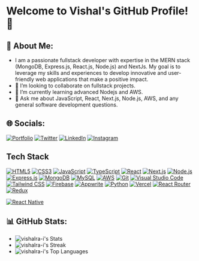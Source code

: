 # Welcome to Vishal's GitHub Profile! 👋

## 💫 About Me:
-    I am a passionate fullstack developer with expertise in the MERN stack (MongoDB, Express.js, React.js, Node.js) and NextJs. My goal is to leverage my skills and experiences to develop innovative and user-friendly web applications that make a positive impact.
- 👯 I’m looking to collaborate on fullstack projects.
- 🌱 I’m currently learning advanced Nodejs and AWS.
- 💬 Ask me about JavaScript, React, Next.js, Node.js, AWS, and any general software development questions.

## 🌐 Socials:

   [![Portfolio](https://img.shields.io/badge/-Portfolio-black?style=for-the-badge&logoColor=white&logo=portfolio&logoWidth=20&logoHeight=20&labelPadding=2px)](https://vishalrai.netlify.app/)
   [![Twitter](https://img.shields.io/badge/-Twitter-blue?style=for-the-badge&logo=twitter&logoColor=white&logoWidth=20&logoHeight=20&labelPadding=2px)](https://twitter.com/Vishal____rai)
   [![LinkedIn](https://img.shields.io/badge/-LinkedIn-blue?style=for-the-badge&logo=linkedin&logoColor=white&logoWidth=20&logoHeight=20&labelPadding=2px)](https://www.linkedin.com/in/vishalrai07/)
   [![Instagram](https://img.shields.io/badge/-Instagram-d62976?style=for-the-badge&logo=instagram&logoColor=white&logoWidth=20&logoHeight=20&labelPadding=2px)](https://www.instagram.com/vishal____rai)

## Tech Stack

 [![HTML5](https://img.shields.io/badge/-HTML5-E34F26?style=for-the-badge&logoColor=white&logo=html5&logoWidth=20&logoHeight=20&labelPadding=2px)]()
 [![CSS3](https://img.shields.io/badge/-CSS3-1572B6?style=for-the-badge&logo=css3&logoWidth=20&logoHeight=20&labelPadding=2px)]()
 [![JavaScript](https://img.shields.io/badge/-JavaScript-F7DF1E?style=for-the-badge&logoColor=white&logo=javascript&logoWidth=20&logoHeight=20&labelPadding=2px)]()
[![TypeScript](https://img.shields.io/badge/-TypeScript-3178C6?style=for-the-badge&logoColor=white&logo=typescript&logoWidth=20&logoHeight=20&labelPadding=2px)](https://www.typescriptlang.org/)
 [![React](https://img.shields.io/badge/-React-61DAFB?style=for-the-badge&logoColor=white&logo=react&logoWidth=20&logoHeight=20&labelPadding=2px)]()
[![Next.js](https://img.shields.io/badge/-Next.js-000000?style=for-the-badge&logoColor=white&logo=next.js&logoWidth=20&logoHeight=20&labelPadding=2px)](https://nextjs.org/)
 [![Node.js](https://img.shields.io/badge/-Node.js-339933?style=for-the-badge&logoColor=white&logo=node.js&logoWidth=20&logoHeight=20&labelPadding=2px)]()
 [![Express.js](https://img.shields.io/badge/-Express.js-000000?style=for-the-badge&logo=express&logoWidth=20&logoHeight=20&labelPadding=2px)]()
 [![MongoDB](https://img.shields.io/badge/-MongoDB-47A248?style=for-the-badge&logoColor=white&logo=mongodb&logoWidth=20&logoHeight=20&labelPadding=2px)]()
 [![MySQL](https://img.shields.io/badge/-MySQL-4479A1?style=for-the-badge&logoColor=white&logo=mysql&logoWidth=20&logoHeight=20&labelPadding=2px)]()
 [![AWS](https://img.shields.io/badge/-AWS-232F3E?style=for-the-badge&logo=amazon-aws&logoWidth=20&logoHeight=20&labelPadding=2px)]()
 [![Git](https://img.shields.io/badge/-Git-F05032?style=for-the-badge&logo=git&logoColor=white&logoWidth=20&logoHeight=20&labelPadding=2px)]()
 [![Visual Studio Code](https://img.shields.io/badge/-Visual%20Studio%20Code-007ACC?style=for-the-badge&logo=visual-studio-code&logoWidth=20&logoHeight=20&labelPadding=2px)]()
 [![Tailwind CSS](https://img.shields.io/badge/-Tailwind%20CSS-38B2AC?style=for-the-badge&logoColor=black&logo=tailwind-css&logoWidth=20&logoHeight=20&labelPadding=2px)]()
 [![Firebase](https://img.shields.io/badge/-Firebase-FFCA28?style=for-the-badge&logo=firebase&logoColor=white&logoWidth=20&logoHeight=20&labelPadding=2px)]()
 [![Appwrite](https://img.shields.io/badge/-Appwrite-025E8C?style=for-the-badge&logo=appwrite&logoWidth=20&logoHeight=20&labelPadding=2px)]()
 [![Python](https://img.shields.io/badge/-Python-3776AB?style=for-the-badge&logo=python&logoColor=white&logoWidth=20&logoHeight=20&labelPadding=2px)]()
 [![Vercel](https://img.shields.io/badge/-Vercel-000000?style=for-the-badge&logo=vercel&logoWidth=20&logoHeight=20&labelPadding=2px)]()
[![React Router](https://img.shields.io/badge/-React_Router-CA4245?style=for-the-badge&logoColor=white&logo=react-router&logoWidth=20&logoHeight=20&labelPadding=2px)](https://reactrouter.com/)
 [![Redux](https://img.shields.io/badge/-Redux-764ABC?style=for-the-badge&logoColor=white&logo=redux&logoWidth=20&logoHeight=20&labelPadding=2px)]()

 [![React Native](https://img.shields.io/badge/-React_Native-61DAFB?style=for-the-badge&logoColor=white&logo=react&logoWidth=20&logoHeight=20&labelPadding=2px)](https://reactnative.dev/)



## 📊 GitHub Stats:
- ![vishalra-i's Stats](https://github-readme-stats.vercel.app/api?username=vishalra-i&theme=radical&show_icons=true&hide_border=false&count_private=true)
- ![vishalra-i's Streak](https://github-readme-streak-stats.herokuapp.com/?user=vishalra-i&theme=radical&hide_border=false)
- ![vishalra-i's Top Languages](https://github-readme-stats.vercel.app/api/top-langs/?username=vishalra-i&theme=radical&show_icons=true&hide_border=false&layout=compact)
